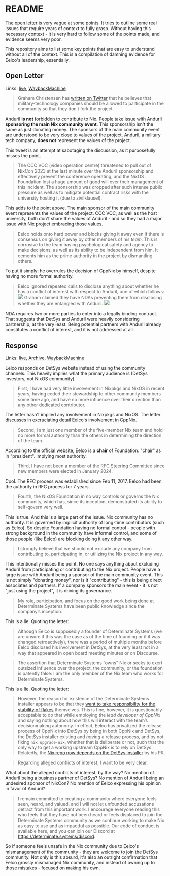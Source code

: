 # README

[The open letter](https://save-nix-together.org/) is very vague at some points. It tries to outline some real issues that require years of context to fully grasp. Without having this necessary context - it is very hard to follow some of the points made, and evidence seems very poor.

This repository aims to list some key points that are easy to understand without all of the context. This is a compilation of damning evidence for Eelco's leadership, essentially.

## Open Letter

Links: [live](https://save-nix-together.org/), [WaybackMachine](https://web.archive.org/web/20240000000000*/https://save-nix-together.org/)

> Graham Christensen has [written on Twitter](https://twitter.com/grhmc/status/1778074264043655620) that he believes that military-technology companies should be allowed to participate in the community so that they don’t fork the project.

Anduril **is not** forbidden to contribute to Nix. People take issue with Anduril **sponsoring the main Nix community event**. This sponsorship isn't the same as just donating money. The sponsors of the main community event are understood to be very close to values of the project. Anduril, a military tech company, **does not** represent the values of the project.

This tweet is an attempt at sabotaging the discussion, as it purposefully misses the point.

> The CCC VOC (video operation centre) threatened to pull out of NixCon 2023 at the last minute over the Anduril sponsorship and effectively prevent the conference operating, and the NixOS Foundation lost a huge amount of good will over their management of this incident. The sponsorship was dropped after such intense public pressure as well as to mitigate potential contract risks with the university hosting it (due to zivilklausel).

This adds to the point above. The main sponsor of the main community event represents the values of the project. CCC VOC, as well as the host university, both don't share the values of Anduril - and so they had a major issue with Nix project embracing those values.

> Eelco holds onto hard power and blocks giving it away even if there is consensus on giving it away by other members of his *team*. This is corrosive to the team having psychological safety and agency to make decisions, as well as its ability to be independent from him. It cements him as the prime authority in the project by dismantling others.

To put it simply: he overrules the decision of CppNix by himself, despite having no more formal authority.

> Eelco ignored repeated calls to disclose anything about whether he has a conflict of interest with respect to Anduril, one of which follows:
> ![](https://save-nix-together.org/post-media/9ff794bc-48ea-4c9c-97f8-70199600ec0e.png)
> Graham claimed they have NDAs preventing them from disclosing whether they are entangled with Anduril.
> ![](https://save-nix-together.org/post-media/9bec220c-702b-42b2-acd7-f6115d36ca13.png)

NDA requires two or more parties to enter into a legally binding contract. That suggests that DetSys and Anduril were heavily considering partnership, at the very least. Being potential partners with Anduril already constitutes a conflict of interest, and it is not addressed at all.

## Response

Links: [live](https://determinate.systems/posts/on-community-in-nix/), [Archive](https://archive.is/lndrH), [WaybackMachine](https://web.archive.org/web/20240000000000*/https://determinate.systems/posts/on-community-in-nix/)

Eelco responds on DetSys website instead of using the community channels. This heavily implies what the primary audience is (DetSys investors, not NixOS community).

> First, I have had very little involvement in Nixpkgs and NixOS in recent years, having ceded their stewardship to other community members some time ago, and have no more influence over their direction than any other dedicated contributor.

The letter hasn't implied any involvement in Nixpkgs and NixOS. The letter discusses in excruciating detail Eelco's involvement in CppNix.

> Second, I am just one member of the five-member Nix team and hold no more formal authority than the others in determining the direction of the team.

According to the [official website](https://nixos.org/community/teams/foundation-board/), Eelco is a **chair** of Foundation. "chair" as in "president". Implying most authority.

> Third, I have not been a member of the RFC Steering Committee since new members were elected in January 2024.

Cool. The RFC process was established since Feb 11, 2017. Eelco had been the authority in RFC process for 7 years.

> Fourth, the NixOS Foundation in no way controls or governs the Nix community, which has, since its inception, demonstrated its ability to self-govern very well.

This is true. And this is a large part of the issue. Nix community has no authority. It is governed by implicit authority of long-time contributors (such as Eelco). So despite Foundation having no formal control - people with strong background in the community have informal control, and some of those people (like Eelco) are blocking doing it any other way.

> I strongly believe that we should not exclude any company from contributing to, participating in, or utilizing the Nix project in any way.

This intentionally misses the point. No one says anything about excluding Anduril from participating or contributing to the Nix project. People have a large issue with Anduril being a sponsor of the main community event. This is not simply "donating money", nor is it "contributing" - this is being direct associates and partners. If a company sponsors the main event - it is not "just using the project", it is driving its governance.

> My role, participation, and focus on the good work being done at Determinate Systems have been public knowledge since the company’s inception.

This is a lie. Quoting the letter:

> Although Eelco is supposedly a founder of Determinate Systems (we are unsure if this was the case as of the time of founding or if it was changed retroactively), there was a period of multiple months before Eelco disclosed his involvement in DetSys, at the very least not in a way that appeared in open board meeting minutes or on Discourse.

> The assertion that Determinate Systems “owns” Nix or seeks to exert outsized influence over the project, the community, or the foundation is patently false: I am the only member of the Nix team who works for Determinate Systems.

This is a lie. Quoting the letter:

> However, the reason for existence of the Determinate Systems installer appears to be that they [want to take responsibility for the stability of flakes](https://determinate.systems/posts/experimental-does-not-mean-unstable/) themselves. This is fine, however, it is questionably acceptable to do that while employing the *lead developer of CppNix* and saying nothing about how this will interact with the team’s decisionmaking autonomy.
> In effect, Eelco has privatized the release process of CppNix into DetSys by being in both CppNix and DetSys, the DetSys installer existing and *having* a release process, and by not fixing `nix upgrade-nix`, whether that is deliberate or not, such that the only way to get a working upstream CppNix is to rely on DetSys.
> Relatedly, the [Nix repo now depends on the DetSys installer](https://github.com/NixOS/nix/pull/10339) by his PR.

> Regarding alleged conflicts of interest, I want to be very clear.

What about the alleged conflicts of interest, by the way? No mention of Anduril being a business partner of DetSys? No mention of Anduril being an undesired sponsor of NixCon? No mention of Eelco expressing his opinion in favor of Anduril?

> I remain committed to creating a community where everyone feels seen, heard, and valued, and I will not let unfounded accusations detract from this important work. I encourage everyone reading this who feels that they have not been heard or feels displaced to join the Determinate Systems community as we continue working to make Nix as easy to use and as impactful as possible. Our code of conduct is available here, and you can join our Discord at https://determinate.systems/discord.

So if someone feels unsafe in the Nix community due to Eelco's mismanagement of the community - they are welcome to join the DetSys community. Not only is this absurd, it's also an outright confirmation that Eelco grossly mismanaged Nix community, and instead of owning up to those mistakes - focused on making his own.
